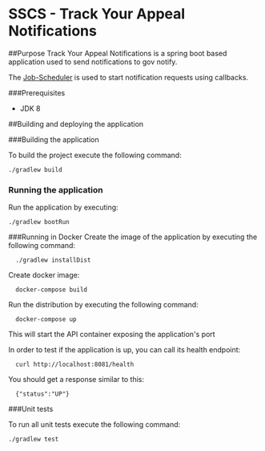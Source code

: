 # SSCS - Track Your Appeal Notifications

##Purpose
Track Your Appeal Notifications is a spring boot based application used to send notifications to gov notify. 

The [Job-Scheduler](https://github.com/hmcts/job-scheduler) is used to start notification requests using callbacks. 


###Prerequisites

- JDK 8

##Building and deploying the application
  
###Building the application

To build the project execute the following command:

```
./gradlew build
```

### Running the application

Run the application by executing:

```
./gradlew bootRun
```

###Running in Docker
Create the image of the application by executing the following command:

```
  ./gradlew installDist
```

Create docker image:

```
  docker-compose build
```

Run the distribution by executing the following command:

```
  docker-compose up
```

This will start the API container exposing the application's port

In order to test if the application is up, you can call its health endpoint:

```
  curl http://localhost:8081/health
```

You should get a response similar to this:

```
  {"status":"UP"}
```


###Unit tests

To run all unit tests execute the following command:

```
./gradlew test
```
